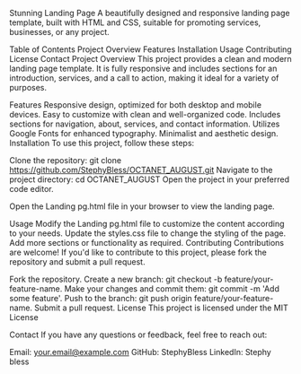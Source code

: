 Stunning Landing Page
A beautifully designed and responsive landing page template, built with HTML and CSS, suitable for promoting services, businesses, or any project.

Table of Contents
Project Overview
Features
Installation
Usage
Contributing
License
Contact
Project Overview
This project provides a clean and modern landing page template. It is fully responsive and includes sections for an introduction, services, and a call to action, making it ideal for a variety of purposes.

Features
Responsive design, optimized for both desktop and mobile devices.
Easy to customize with clean and well-organized code.
Includes sections for navigation, about, services, and contact information.
Utilizes Google Fonts for enhanced typography.
Minimalist and aesthetic design.
Installation
To use this project, follow these steps:

Clone the repository:
git clone https://github.com/StephyBless/OCTANET_AUGUST.git
Navigate to the project directory:
cd OCTANET_AUGUST
Open the project in your preferred code editor.

Open the Landing pg.html file in your browser to view the landing page.

Usage
Modify the Landing pg.html file to customize the content according to your needs.
Update the styles.css file to change the styling of the page.
Add more sections or functionality as required.
Contributing
Contributions are welcome! If you'd like to contribute to this project, please fork the repository and submit a pull request.

Fork the repository.
Create a new branch: git checkout -b feature/your-feature-name.
Make your changes and commit them: git commit -m 'Add some feature'.
Push to the branch: git push origin feature/your-feature-name.
Submit a pull request.
License
This project is licensed under the MIT License

Contact
If you have any questions or feedback, feel free to reach out:

Email: your.email@example.com
GitHub: StephyBless
LinkedIn: Stephy bless
